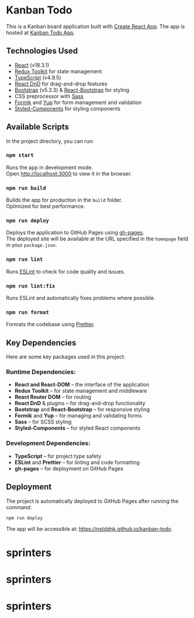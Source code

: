 # Kanban Todo

This is a Kanban board application built with [Create React App](https://github.com/facebook/create-react-app). The app is hosted at [Kanban Todo App](https://nstddnk.github.io/kanban-todo).

## Technologies Used

- [React](https://reactjs.org/) (v18.3.1)
- [Redux Toolkit](https://redux-toolkit.js.org/) for state management
- [TypeScript](https://www.typescriptlang.org/) (v4.9.5)
- [React DnD](https://react-dnd.github.io/react-dnd/about) for drag-and-drop features
- [Bootstrap](https://getbootstrap.com/) (v5.3.3) & [React-Bootstrap](https://react-bootstrap.github.io/) for styling
- CSS preprocessor with [Sass](https://sass-lang.com/)
- [Formik](https://formik.org/) and [Yup](https://github.com/jquense/yup) for form management and validation
- [Styled-Components](https://styled-components.com/) for styling components

## Available Scripts

In the project directory, you can run:

### `npm start`

Runs the app in development mode.\
Open [http://localhost:3000](http://localhost:3000) to view it in the browser.

### `npm run build`

Builds the app for production in the `build` folder.\
Optimized for best performance.

### `npm run deploy`

Deploys the application to GitHub Pages using [gh-pages](https://github.com/tschaub/gh-pages).\
The deployed site will be available at the URL specified in the `homepage` field in your `package.json`.

### `npm run lint`

Runs [ESLint](https://eslint.org/) to check for code quality and issues.

### `npm run lint:fix`

Runs ESLint and automatically fixes problems where possible.

### `npm run format`

Formats the codebase using [Prettier](https://prettier.io/).

## Key Dependencies

Here are some key packages used in this project:

### Runtime Dependencies:

- **React and React-DOM** – the interface of the application
- **Redux Toolkit** – for state management and middleware
- **React Router DOM** – for routing
- **React DnD** & plugins – for drag-and-drop functionality
- **Bootstrap** and **React-Bootstrap** – for responsive styling
- **Formik** and **Yup** – for managing and validating forms
- **Sass** – for SCSS styling
- **Styled-Components** – for styled React components

### Development Dependencies:

- **TypeScript** – for project type safety
- **ESLint** and **Prettier** – for linting and code formatting
- **gh-pages** – for deployment on GitHub Pages

## Deployment

The project is automatically deployed to GitHub Pages after running the command:

```bash
npm run deploy
```

The app will be accessible at: https://nstddnk.github.io/kanban-todo.
# sprinters
# sprinters
# sprinters
